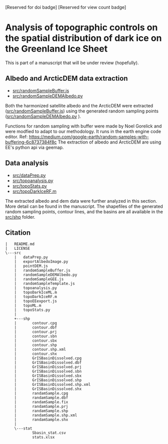 [Reserved for doi badge]
[Reserved for view count badge]
# Analysis of topographic controls on the spatial distribution of dark ice on the Greenland Ice Sheet

This is part of a manuscript that will be under review (hopefully).

## Albedo and ArcticDEM data extraction
- [src/randomSampleBuffer.js](src/randomSampleBuffer.js)
- [src/randomSampleDEMAlbedo.py](src\randomSampleDEMAlbedo.py)

Both the harmonized satellite albedo and the ArcticDEM were extracted ([src/randomSampleBuffer.js](src/randomSampleBuffer.js)) using the generated random sampling points ([src/randomSampleDEMAlbedo.py](src\randomSampleDEMAlbedo.py)
). 

Functions for random sampling with buffer were made by Noel Gorelick and were modfied to adapt to our methodology. It runs in the earth engine code editor. Ref: https://medium.com/google-earth/random-samples-with-buffering-6c8737384f8c
The extraction of albedo and ArcticDEM are using EE's python api via geemap. 
## Data analysis
- [src/dataPrep.py](src/dataPrep.py)
- [src/topoanalysis.py](src/topoanalysis.py)
- [src/topoStats.py](src/topoStats.py)
- [src/topoDarkIceRF.m](src/topoDarkIceRF.m)

The extracted albedo and dem data were further analyzed in this section. More detail can be found in the manuscript. 
The shapefiles of the generated random sampling points, contour lines, and the basins are all available in the [src/shp](src/shp) folder.

## Citation

```
|   README.md
|   LICENSE
\---src
    |   dataPrep.py
    |   exportAlbedoImage.py      
    |   pointDEM.js
    |   randomSampleBuffer.js     
    |   randomSampleDEMAlbedo.py  
    |   randomSampleGEE.js        
    |   randomSampleTemplate.js   
    |   topoanalysis.py
    |   topoDarkIceML.m
    |   topoDarkIceRF.m
    |   topoEEexport.js
    |   topoML.m
    |   topoStats.py
    |
    +---shp
    |       contour.cpg
    |       contour.dbf
    |       contour.prj
    |       contour.sbn
    |       contour.sbx
    |       contour.shp
    |       contour.shp.xml
    |       contour.shx
    |       GrISBasinDissolved.cpg
    |       GrISBasinDissolved.dbf
    |       GrISBasinDissolved.prj
    |       GrISBasinDissolved.sbn
    |       GrISBasinDissolved.sbx
    |       GrISBasinDissolved.shp
    |       GrISBasinDissolved.shp.xml
    |       GrISBasinDissolved.shx
    |       randamSample.cpg
    |       randamSample.dbf
    |       randamSample.fix
    |       randamSample.prj
    |       randamSample.shp
    |       randamSample.shp.xml
    |       randamSample.shx
    |
    \---stat
            Sbasin_stat.csv
            stats.xlsx
```